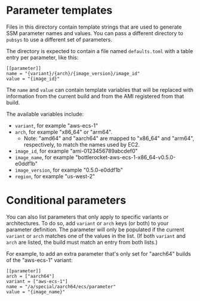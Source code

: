 # Parameter templates

Files in this directory contain template strings that are used to generate SSM parameter names and values.
You can pass a different directory to `pubsys` to use a different set of parameters.

The directory is expected to contain a file named `defaults.toml` with a table entry per parameter, like this:

```
[[parameter]]
name = "{variant}/{arch}/{image_version}/image_id"
value = "{image_id}"
```

The `name` and `value` can contain template variables that will be replaced with information from the current build and from the AMI registered from that build.

The available variables include:
* `variant`, for example "aws-ecs-1"
* `arch`, for example "x86_64" or "arm64".
  * Note: "amd64" and "aarch64" are mapped to "x86_64" and "arm64", respectively, to match the names used by EC2.
* `image_id`, for example "ami-0123456789abcdef0"
* `image_name`, for example "bottlerocket-aws-ecs-1-x86_64-v0.5.0-e0ddf1b"
* `image_version`, for example "0.5.0-e0ddf1b"
* `region`, for example "us-west-2"

# Conditional parameters

You can also list parameters that only apply to specific variants or architectures.
To do so, add `variant` or `arch` keys (or both) to your parameter definition.
The parameter will only be populated if the current `variant` or `arch` matches one of the values in the list.
(If both `variant` and `arch` are listed, the build must match an entry from both lists.)

For example, to add an extra parameter that's only set for "aarch64" builds of the "aws-ecs-1" variant:
```
[[parameter]]
arch = ["aarch64"]
variant = ["aws-ecs-1"]
name = "/a/special/aarch64/ecs/parameter"
value = "{image_name}"
```

